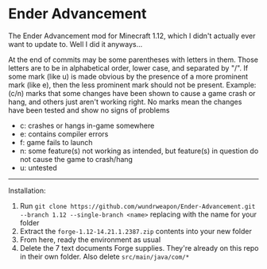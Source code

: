 # Ender Advancement
The Ender Advancement mod for Minecraft 1.12, which I didn't actually ever want to update to. Well I did it anyways...

At the end of commits may be some parentheses with letters in them. Those letters are to be in alphabetical order, lower case, and separated by "/". If some mark (like u) is made obvious by the presence of a more prominent mark (like e), then the less prominent mark should not be present. Example: (c/n) marks that some changes have been shown to cause a game crash or hang, and others just aren't working right. No marks mean the changes have been tested and show no signs of problems

* c: crashes or hangs in-game somewhere
* e: contains compiler errors
* f: game fails to launch
* n: some feature(s) not working as intended, but feature(s) in question do not cause the game to crash/hang
* u: untested

---
Installation:

1. Run `git clone https://github.com/wundrweapon/Ender-Advancement.git --branch 1.12 --single-branch <name>` replacing <name> with the name for your folder
2. Extract the `forge-1.12-14.21.1.2387.zip` contents into your new folder
3. From here, ready the environment as usual
4. Delete the 7 text documents Forge supplies. They're already on this repo in their own folder. Also delete `src/main/java/com/*`
